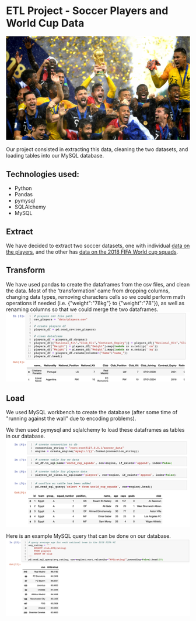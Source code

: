 # ETL Project - Soccer Players and World Cup Data

![france](france.jpg)


Our project consisted in extracting this data, cleaning the two datasets, and loading tables into our MySQL database.


## Technologies used:
- Python
- Pandas
- pymysql
- SQLAlchemy
- MySQL


## Extract
We have decided to extract two soccer datasets, one with individual [data on the players](https://www.kaggle.com/karangadiya/fifa19), and the other has [data on the 2018 FIFA World cup squads](https://www.kaggle.com/cclayford/2018-fifa-world-cup-squads).


## Transform
We have used pandas to create the dataframes from the csv files, and clean the data. Most of the 'transformation' came from dropping columns, changing data types, removing characters cells so we could perform math operations if needed (i.e. {"weight":"78kg"} to {"weight":"78"}), as well as renaming columns so that we could merge the two dataframes.
![transform](transform.png)


## Load
We used MySQL workbench to create the database (after some time of "running against the wall" due to encoding problems). 

We then used pymysql and sqlalchemy to load these dataframes as tables in our database.
![load](load.png)

Here is an example MySQL query that can be done on our database.
![rating](rating_per_club.png)

